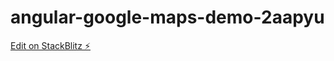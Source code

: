 # angular-google-maps-demo-2aapyu

[Edit on StackBlitz ⚡️](https://stackblitz.com/edit/angular-google-maps-demo-gvzcnf)